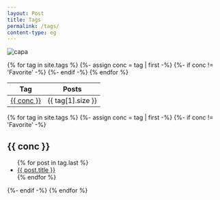```yaml
---
layout: Post
title: Tags
permalink: /tags/
content-type: eg
---
```

![capa](https://i.postimg.cc/4357yWK6/Camada-6.png)

<table>
  <thead>
    <tr>
      <th>Tag</th>
      <th>Posts</th>
    </tr>
  </thead>
  <tbody>
    {% for tag in site.tags %}
    {%- assign conc = tag | first -%}
    {%- if conc != 'Favorite' -%}
    <tr>
      <td><a href="#{{ conc }}">{{ conc }}</a></td>
      <td>{{ tag[1].size }}</td>
    </tr>
    {%- endif -%}
    {% endfor %}
  </tbody>
</table>

{% for tag in site.tags %}
{%- assign conc = tag | first -%}
{%- if conc != 'Favorite' -%}
<h2 id="{{ conc }}">{{ conc }}</h2>
  <ul>
    {% for post in tag.last %}
    <li><a href="{{post.url}}">{{ post.title }}</a></li>
    {% endfor %}
  </ul>
{%- endif -%}
{% endfor %}
